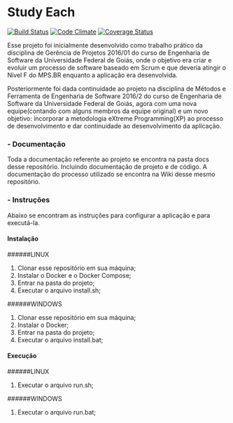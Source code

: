 # Study Each

[![Build Status](https://travis-ci.org/TiagoDamascena/StudyEach.svg?branch=develop)](https://travis-ci.org/TiagoDamascena/StudyEach)
[![Code Climate](https://codeclimate.com/github/TiagoDamascena/StudyEach/badges/gpa.svg)](https://codeclimate.com/github/TiagoDamascena/StudyEach)
[![Coverage Status](https://coveralls.io/repos/github/TiagoDamascena/StudyEach/badge.svg?branch=develop)](https://coveralls.io/github/TiagoDamascena/StudyEach?branch=hotfix%2FNC-10)

Esse projeto foi inicialmente desenvolvido como trabalho 
prático da disciplina de Gerência de Projetos 2016/01 do 
curso de Engenharia de Software da Universidade Federal 
de Goiás, onde o objetivo era criar e evoluir um processo
de software baseado em Scrum e que deveria atingir o Nível 
F do MPS.BR enquanto a aplicação era desenvolvida.

Posteriormente foi dada continuidade ao projeto na disciplina 
de Métodos e Ferramenta de Engenharia de Software 2016/2 
do curso de Engenharia de Software da Universidade Federal 
de Goiás, agora com uma nova equipe(contando com alguns 
membros da equipe original) e um novo objetivo: incorporar 
a metodologia eXtreme Programming(XP) ao processo de 
desenvolvimento e dar continuidade ao desenvolvimento da 
aplicação.

### - Documentação
Toda a documentação referente ao projeto se encontra na 
pasta docs desse repositório. Incluindo documentação de
projeto e de código. A documentação do processo utilizado 
se encontra na Wiki desse mesmo repositório.

### - Instruções
Abaixo se encontram as instruções para configurar a aplicação 
e para executá-la.

#### Instalação
######LINUX
1. Clonar esse repositório em sua máquina;
2. Instalar o Docker e o Docker Compose;
3. Entrar na pasta do projeto;
4. Executar o arquivo install.sh;

######WINDOWS
1. Clonar esse repositório em sua máquina;
2. Instalar o Docker;
3. Entrar na pasta do projeto;
4. Executar o arquivo install.bat;

#### Execução
######LINUX
1. Executar o arquivo run.sh;

######WINDOWS
1. Executar o arquivo run.bat;
